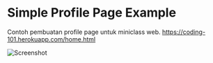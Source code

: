 # Simple Profile Page Example

Contoh pembuatan profile page untuk miniclass web. 
https://coding-101.herokuapp.com/home.html

![Screenshot](assets/image/screenshot.png)


